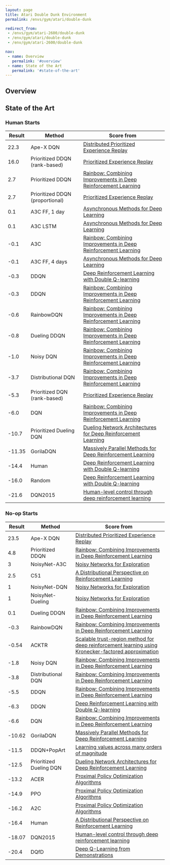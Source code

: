```yaml
---
layout: page
title: Atari Double Dunk Environment
permalink: /envs/gym/atari/double-dunk

redirect_from:
 - /envs/gym/atari-2600/double-dunk
 - /env/gym/atari/double-dunk
 - /env/gym/atari-2600/double-dunk

nav:
 - name: Overview
   permalink: '#overview'
 - name: State of the Art
   permalink: '#state-of-the-art'
---
```



## Overview

## State of the Art

### Human Starts

| Result | Method | Score from |
|--------|--------|------------|
| 22.3 | Ape-X DQN | [Distributed Prioritized Experience Replay](https://arxiv.org/abs/1803.00933) |
| 16.0 | Prioritized DDQN (rank-based) | [Prioritized Experience Replay](https://arxiv.org/abs/1511.05952) |
| 2.7 | Prioritized DDQN | [Rainbow: Combining Improvements in Deep Reinforcement Learning](https://arxiv.org/abs/1710.02298) |
| 2.7 | Prioritized DDQN (proportional) | [Prioritized Experience Replay](https://arxiv.org/abs/1511.05952) |
| 0.1 | A3C FF, 1 day | [Asynchronous Methods for Deep Learning](https://arxiv.org/abs/1602.01783) |
| 0.1 | A3C LSTM | [Asynchronous Methods for Deep Learning](https://arxiv.org/abs/1602.01783) |
| -0.1 | A3C | [Rainbow: Combining Improvements in Deep Reinforcement Learning](https://arxiv.org/abs/1710.02298) |
| -0.1 | A3C FF, 4 days | [Asynchronous Methods for Deep Learning](https://arxiv.org/abs/1602.01783) |
| -0.3 | DDQN | [Deep Reinforcement Learning with Double Q-learning](https://arxiv.org/abs/1509.06461) |
| -0.3 | DDQN | [Rainbow: Combining Improvements in Deep Reinforcement Learning](https://arxiv.org/abs/1710.02298) |
| -0.6 | RainbowDQN | [Rainbow: Combining Improvements in Deep Reinforcement Learning](https://arxiv.org/abs/1710.02298) |
| -0.8 | Dueling DDQN | [Rainbow: Combining Improvements in Deep Reinforcement Learning](https://arxiv.org/abs/1710.02298) |
| -1.0 | Noisy DQN | [Rainbow: Combining Improvements in Deep Reinforcement Learning](https://arxiv.org/abs/1710.02298) |
| -3.7 | Distributional DQN | [Rainbow: Combining Improvements in Deep Reinforcement Learning](https://arxiv.org/abs/1710.02298) |
| -5.3 | Prioritized DQN (rank-based) | [Prioritized Experience Replay](https://arxiv.org/abs/1511.05952) |
| -6.0 | DQN | [Rainbow: Combining Improvements in Deep Reinforcement Learning](https://arxiv.org/abs/1710.02298) |
| -10.7 | Prioritized Dueling DQN | [Dueling Network Architectures for Deep Reinforcement Learning](https://arxiv.org/abs/1511.06581) |
| -11.35 | GorilaDQN | [Massively Parallel Methods for Deep Reinforcement Learning](https://arxiv.org/abs/1507.04296) |
| -14.4 | Human | [Deep Reinforcement Learning with Double Q-learning](https://arxiv.org/abs/1509.06461) |
| -16.0 | Random | [Deep Reinforcement Learning with Double Q-learning](https://arxiv.org/abs/1509.06461) |
| -21.6 | DQN2015 | [Human-level control through deep reinforcement learning](https://web.stanford.edu/class/psych209/Readings/MnihEtAlHassibis15NatureControlDeepRL.pdf) |

### No-op Starts

| Result | Method | Score from |
|--------|--------|------------|
| 23.5 | Ape-X DQN | [Distributed Prioritized Experience Replay](https://arxiv.org/abs/1803.00933) |
| 4.8 | Prioritized DDQN | [Rainbow: Combining Improvements in Deep Reinforcement Learning](https://arxiv.org/abs/1710.02298) |
| 3 | NoisyNet-A3C | [Noisy Networks for Exploration](https://arxiv.org/abs/1706.10295) |
| 2.5 | C51 | [A Distributional Perspective on Reinforcement Learning](https://arxiv.org/abs/1707.06887) |
| 1 | NoisyNet-DQN | [Noisy Networks for Exploration](https://arxiv.org/abs/1706.10295) |
| 1 | NoisyNet-Dueling | [Noisy Networks for Exploration](https://arxiv.org/abs/1706.10295) |
| 0.1 | Dueling DDQN | [Rainbow: Combining Improvements in Deep Reinforcement Learning](https://arxiv.org/abs/1710.02298) |
| -0.3 | RainbowDQN | [Rainbow: Combining Improvements in Deep Reinforcement Learning](https://arxiv.org/abs/1710.02298) |
| -0.54 | ACKTR | [Scalable trust-region method for deep reinforcement learning using Kronecker-factored approximation](https://arxiv.org/abs/1708.05144) |
| -1.8 | Noisy DQN | [Rainbow: Combining Improvements in Deep Reinforcement Learning](https://arxiv.org/abs/1710.02298) |
| -3.8 | Distributional DQN | [Rainbow: Combining Improvements in Deep Reinforcement Learning](https://arxiv.org/abs/1710.02298) |
| -5.5 | DDQN | [Rainbow: Combining Improvements in Deep Reinforcement Learning](https://arxiv.org/abs/1710.02298) |
| -6.3 | DDQN | [Deep Reinforcement Learning with Double Q-learning](https://arxiv.org/abs/1509.06461) |
| -6.6 | DQN | [Rainbow: Combining Improvements in Deep Reinforcement Learning](https://arxiv.org/abs/1710.02298) |
| -10.62 | GorilaDQN | [Massively Parallel Methods for Deep Reinforcement Learning](https://arxiv.org/abs/1507.04296) |
| -11.5 | DDQN+PopArt | [Learning values across many orders of magnitude](https://arxiv.org/abs/1602.07714) |
| -12.5 | Prioritized Dueling DQN | [Dueling Network Architectures for Deep Reinforcement Learning](https://arxiv.org/abs/1511.06581) |
| -13.2 | ACER | [Proximal Policy Optimization Algorithms](https://arxiv.org/abs/1707.06347) |
| -14.9 | PPO | [Proximal Policy Optimization Algorithms](https://arxiv.org/abs/1707.06347) |
| -16.2 | A2C | [Proximal Policy Optimization Algorithms](https://arxiv.org/abs/1707.06347) |
| -16.4 | Human | [A Distributional Perspective on Reinforcement Learning](https://arxiv.org/abs/1707.06887) |
| -18.07 | DQN2015 | [Human-level control through deep reinforcement learning](https://web.stanford.edu/class/psych209/Readings/MnihEtAlHassibis15NatureControlDeepRL.pdf) |
| -20.4 | DQfD | [Deep Q-Learning from Demonstrations](https://arxiv.org/abs/1704.03732) |

